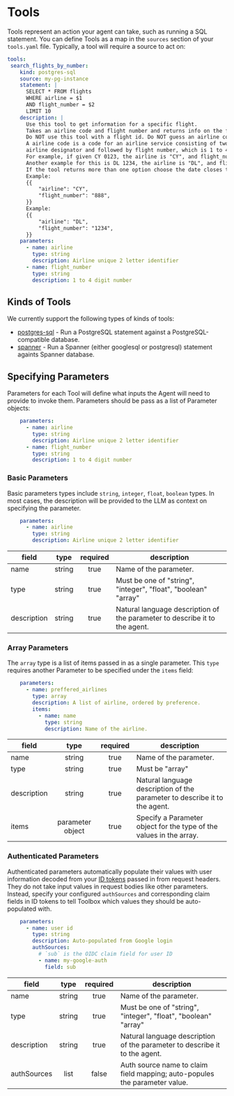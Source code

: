 # Tools

Tools represent an action your agent can take, such as running a SQL statement.
You can define Tools as a map in the `sources` section of your `tools.yaml`
file. Typically, a tool will require a source to act on:

```yaml
tools:
 search_flights_by_number:
    kind: postgres-sql
    source: my-pg-instance
    statement: |
      SELECT * FROM flights
      WHERE airline = $1
      AND flight_number = $2
      LIMIT 10
    description: |
      Use this tool to get information for a specific flight.
      Takes an airline code and flight number and returns info on the flight.
      Do NOT use this tool with a flight id. Do NOT guess an airline code or flight number.
      A airline code is a code for an airline service consisting of two-character
      airline designator and followed by flight number, which is 1 to 4 digit number.
      For example, if given CY 0123, the airline is "CY", and flight_number is "123".
      Another example for this is DL 1234, the airline is "DL", and flight_number is "1234".
      If the tool returns more than one option choose the date closes to today.
      Example:
      {{
          "airline": "CY",
          "flight_number": "888",
      }}
      Example:
      {{
          "airline": "DL",
          "flight_number": "1234",
      }}
    parameters:
      - name: airline
        type: string
        description: Airline unique 2 letter identifier
      - name: flight_number
        type: string
        description: 1 to 4 digit number
```

## Kinds of Tools

We currently support the following types of kinds of tools:

* [postgres-sql](./postgres-sql.md) - Run a PostgreSQL statement against a
  PostgreSQL-compatible database.
* [spanner](./spanner.md) - Run a Spanner (either googlesql or postgresql)
  statement againts Spanner database.


## Specifying Parameters

Parameters for each Tool will define what inputs the Agent will need to provide
to invoke them. Parameters should be pass as a list of Parameter objects:

```yaml
    parameters:
      - name: airline
        type: string
        description: Airline unique 2 letter identifier
      - name: flight_number
        type: string
        description: 1 to 4 digit number
```

### Basic Parameters

Basic parameters types include `string`, `integer`, `float`, `boolean` types. In
most cases, the description will be provided to the LLM as context on specifying
the parameter. 

```yaml
    parameters:
      - name: airline
        type: string
        description: Airline unique 2 letter identifier
```

| **field**   | **type** | **required** | **description**                                                            |
|-------------|:--------:|:------------:|----------------------------------------------------------------------------|
| name        |  string  |     true     | Name of the parameter.                                                     |
| type        |  string  |     true     | Must be one of "string", "integer", "float", "boolean" "array"             |
| description |  string  |     true     | Natural language description of the parameter to describe it to the agent. |



### Array Parameters

The `array` type is a list of items passed in as a single parameter. This `type`
requires another Parameter to be specified under the `items` field:

```yaml
    parameters:
      - name: preffered_airlines
        type: array
        description: A list of airline, ordered by preference. 
        items:
          - name: name 
            type: string
            description: Name of the airline. 
```

| **field**   |     **type**     | **required** | **description**                                                            |
|-------------|:----------------:|:------------:|----------------------------------------------------------------------------|
| name        |      string      |     true     | Name of the parameter.                                                     |
| type        |      string      |     true     | Must be "array"                                                            |
| description |      string      |     true     | Natural language description of the parameter to describe it to the agent. |
| items       | parameter object |     true     | Specify a Parameter object for the type of the values in the array.        |

### Authenticated Parameters

Authenticated parameters automatically populate their values with user information decoded from your [ID tokens](../authSources/README.md#id-token) passed in from request headers. They do not take input values in request bodies like other parameters. Instead, specify your configured `authSources` and corresponding claim fields in ID tokens to tell Toolbox which values they should be auto-populated with.

```yaml
    parameters:
      - name: user id
        type: string
        description: Auto-populated from Google login
        authSources:
          # `sub` is the OIDC claim field for user ID
          - name: my-google-auth
            field: sub
```

| **field**   | **type** | **required** | **description**                                                            |
|-------------|:--------:|:------------:|----------------------------------------------------------------------------|
| name        |  string  |     true     | Name of the parameter.                                                     |
| type        |  string  |     true     | Must be one of "string", "integer", "float", "boolean" "array"             |
| description |  string  |     true     | Natural language description of the parameter to describe it to the agent. |
| authSources |  list    |     false    | Auth source name to claim field mapping; auto-popules the parameter value. |
